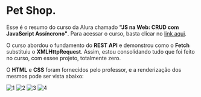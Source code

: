 # Pet Shop.

Esse é o resumo do curso da Alura chamado **"JS na Web: CRUD com JavaScript Assíncrono"**. Para acessar o curso, basta clicar no [link aqui](https://cursos.alura.com.br/course/javascript-crud-assincrono).

O curso abordou o fundamento do **REST API** e demonstrou como o **Fetch** substituiu o **XMLHttpRequest**. Assim, estou consolidando tudo que foi feito no curso, com essee projeto, totalmente zero.

O **HTML** e **CSS** foram fornecidos pelo professor, e a renderização dos mesmos pode ser vista abaixo:

![1](https://github.com/DevDemetrio/CrudPetShop/assets/81098797/23878fb2-187c-4684-9e16-8d9e770d6bb2)
![2](https://github.com/DevDemetrio/CrudPetShop/assets/81098797/3b63ea75-806b-4248-9112-72a5c4320be9)
![3](https://github.com/DevDemetrio/CrudPetShop/assets/81098797/cc07bb16-5481-436b-b7ef-dbeecd5d4fb2)
![4](https://github.com/DevDemetrio/CrudPetShop/assets/81098797/fd38f413-2f40-449b-a1ff-b8d23d04ab70)
